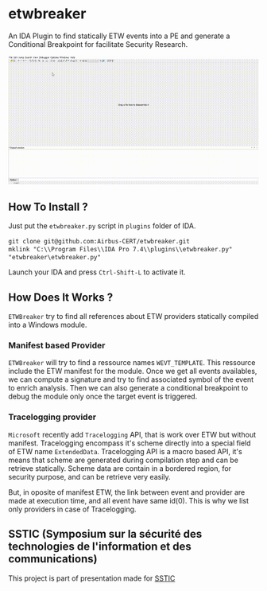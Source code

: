 # etwbreaker
An IDA Plugin to find statically ETW events into a PE and generate a Conditional Breakpoint for facilitate Security Research.

![Demo](img/demo.gif)

## How To Install ?

Just put the `etwbreaker.py` script in `plugins` folder of IDA.

```
git clone git@github.com:Airbus-CERT/etwbreaker.git
mklink "C:\\Program Files\\IDA Pro 7.4\\plugins\\etwbreaker.py" "etwbreaker\etwbreaker.py"
```

Launch your IDA and press `Ctrl-Shift-L` to activate it.

## How Does It Works ?

`ETWBreaker` try to find all references about ETW providers statically compiled into a Windows module.

### Manifest based Provider

`ETWBreaker` will try to find a ressource names `WEVT_TEMPLATE`. This ressource include the ETW manifest for the module.
Once we get all events availables, we can compute a signature and try to find associated symbol of the event to enrich analysis.
Then we can also generate a conditional breakpoint to debug the module only once the target event is triggered.


### Tracelogging provider

`Microsoft` recently add `Tracelogging` API, that is work over ETW but without manifest. 
Tracelogging encompass it's scheme directly into a special field of ETW name `ExtendedData`. 
Tracelogging API is a macro based API, it's means that scheme are generated during compilation step and can be retrieve statically.
Scheme data are contain in a bordered region, for security purpose, and can be retrieve very easily.

But, in oposite of manifest ETW, the link between event and provider are made at execution time, and all event have same id(0).
This is why we list only providers in case of Tracelogging.

## SSTIC (Symposium sur la sécurité des technologies de l'information et des communications)

This project is part of presentation made for [SSTIC](https://www.sstic.org/2020/presentation/quand_les_bleus_se_prennent_pour_des_chercheurs_de_vulnrabilites/)
